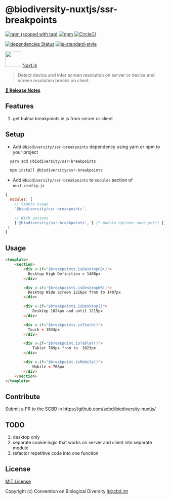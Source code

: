 # @biodiversity-nuxtjs/ssr-breakpoints
[![npm (scoped with tag)](https://img.shields.io/npm/v/@biodiversity/ssr-breakpoints/latest.svg?style=flat-square)](https://npmjs.com/package/@biodiversity/ssr-breakpoints)
[![npm](https://img.shields.io/npm/dt/@biodiversity/ssr-breakpoints.svg?style=flat-square)](https://npmjs.com/package/@biodiversity/ssr-breakpoints)
[![CircleCI](https://img.shields.io/circleci/project/github/https://github.com/scbd/biodiversity-nuxtjs.git.svg?style=flat-square)](https://circleci.com/gh/https://github.com/scbd/biodiversity-nuxtjs.git)
<!-- [![Codecov](https://img.shields.io/codecov/c/github/https://github.com/scbd/biodiversity-nuxtjs.git.svg?style=flat-square)](https://codecov.io/gh/https://github.com/scbd/biodiversity-nuxtjs.git) -->
[![dependencies Status](https://david-dm.org/scbd/biodiversity-nuxtjs/status.svg?path=packages/ssr-breakpoints)](https://david-dm.org/scbd/biodiversity-nuxtjs?path=packages/ssr-breakpoints)
[![js-standard-style](https://img.shields.io/badge/code_style-standard-brightgreen.svg?style=flat-square)](http://standardjs.com)

<img src="http://imgur.com/V4LtoII.png" width="50px"/> [Nuxt.js](https://github.com/nuxt/nuxt.js)

> Detect device and infer screen resolution on server or device and screen resolution breaks on client.  

[📖 **Release Notes**](./CHANGELOG.md)

## Features

1. get bulma breakpoints in js from server or client


## Setup
- Add `@biodiversity/ssr-breakpoints` dependency using yarn or npm to your project
```bash
  yarn add @biodiversity/ssr-breakpoints
```
```bash
  npm install @biodiversity/ssr-breakpoints
```

- Add `@biodiversity/ssr-breakpoints` to `modules` section of `nuxt.config.js`

```js
{
  modules: [
    // Simple usage
    '@biodiversity/ssr-breakpoints',

    // With options
    ['@biodiversity/ssr-breakpoints', { /* module options none yet*/ }],
 ]
}
```

## Usage

```html
<template>
	<section>
        <div v-if="$breakpoints.isDesktopHD()">
          Desktop High Definition > 1408px
        </div>

        <div v-if="$breakpoints.isDesktopWS()">
          Desktop Wide Screen 1216px from to 1407px
        </div>

        <div v-if="$breakpoints.isDesktop()">
        	Desktop 1024px and until 1215px
        </div>

        <div v-if="$breakpoints.isTouch()">
          Touch < 1024px
        </div>

        <div v-if="$breakpoint.isTablet()">
        	Tablet 769px from to  1023px
        </div>

        <div v-if="$breakpoint.isMobile()">
        	Mobile < 768px
        </div>
	</section>
</template>
```

## Contribute
Submit a PR to the SCBD in https://github.com/scbd/biodiversity-nuxtjs/

## TODO
1. desktop only
2. separate cookie logic that works on server and client into separate module
3. refactor repetitive code into one function

## License

[MIT License](./LICENSE)

Copyright (c) Convention on Biological Diversity <it@cbd.int>
